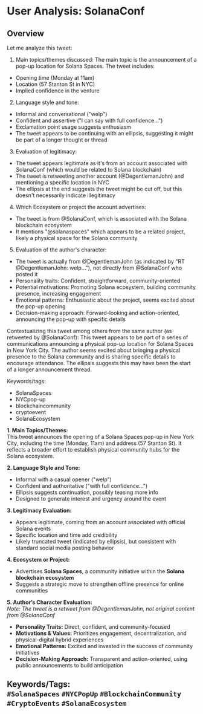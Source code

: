 # User Analysis: SolanaConf

## Overview

<think>
Let me analyze this tweet:

1. Main topics/themes discussed:
The main topic is the announcement of a pop-up location for Solana Spaces. The tweet includes:
- Opening time (Monday at 11am)
- Location (57 Stanton St in NYC)
- Implied confidence in the venture 

2. Language style and tone:
- Informal and conversational ("welp")
- Confident and assertive ("I can say with full confidence...")
- Exclamation point usage suggests enthusiasm
- The tweet appears to be continuing with an ellipsis, suggesting it might be part of a longer thought or thread

3. Evaluation of legitimacy:
- The tweet appears legitimate as it's from an account associated with SolanaConf (which would be related to Solana blockchain)
- The tweet is retweeting another account (@DegentlemanJohn) and mentioning a specific location in NYC
- The ellipsis at the end suggests the tweet might be cut off, but this doesn't necessarily indicate illegitimacy

4. Which Ecosystem or project the account advertises:
- The tweet is from @SolanaConf, which is associated with the Solana blockchain ecosystem
- It mentions "@solanaspaces" which appears to be a related project, likely a physical space for the Solana community

5. Evaluation of the author's character:
- The tweet is actually from @DegentlemanJohn (as indicated by "RT @DegentlemanJohn: welp..."), not directly from @SolanaConf who posted it
- Personality traits: Confident, straightforward, community-oriented
- Potential motivations: Promoting Solana ecosystem, building community presence, increasing engagement
- Emotional patterns: Enthusiastic about the project, seems excited about the pop-up opening
- Decision-making approach: Forward-looking and action-oriented, announcing the pop-up with specific details

Contextualizing this tweet among others from the same author (as retweeted by @SolanaConf):
This tweet appears to be part of a series of communications announcing a physical pop-up location for Solana Spaces in New York City. The author seems excited about bringing a physical presence to the Solana community and is sharing specific details to encourage attendance. The ellipsis suggests this may have been the start of a longer announcement thread.

Keywords/tags:
- SolanaSpaces
- NYCpop-up
- blockchaincommunity
- cryptoevent
- SolanaEcosystem
</think>

**1. Main Topics/Themes:**  
This tweet announces the opening of a Solana Spaces pop-up in New York City, including the time (Monday, 11am) and address (57 Stanton St). It reflects a broader effort to establish physical community hubs for the Solana ecosystem.

**2. Language Style and Tone:**  
- Informal with a casual opener ("welp")  
- Confident and authoritative ("with full confidence...")  
- Ellipsis suggests continuation, possibly teasing more info  
- Designed to generate interest and urgency around the event  

**3. Legitimacy Evaluation:**  
- Appears legitimate, coming from an account associated with official Solana events  
- Specific location and time add credibility  
- Likely truncated tweet (indicated by ellipsis), but consistent with standard social media posting behavior  

**4. Ecosystem or Project:**  
- Advertises **Solana Spaces**, a community initiative within the **Solana blockchain ecosystem**  
- Suggests a strategic move to strengthen offline presence for online communities  

**5. Author’s Character Evaluation:**  
*Note: The tweet is a retweet from @DegentlemanJohn, not original content from @SolanaConf*  
- **Personality Traits:** Direct, confident, and community-focused  
- **Motivations & Values:** Prioritizes engagement, decentralization, and physical-digital hybrid experiences  
- **Emotional Patterns:** Excited and invested in the success of community initiatives  
- **Decision-Making Approach:** Transparent and action-oriented, using public announcements to build anticipation  

**Keywords/Tags:**  
`#SolanaSpaces` `#NYCPopUp` `#BlockchainCommunity` `#CryptoEvents` `#SolanaEcosystem`
---
